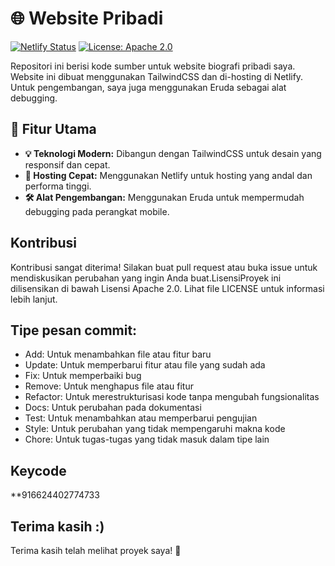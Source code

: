 # 🌐 Website Pribadi

[![Netlify Status](https://api.netlify.com/api/v1/badges/3fd792f9-cab7-4e4c-a307-9be48eeb9676/deploy-status)](https://app.netlify.com/sites/nature-company/deploys) 
[![License: Apache 2.0](https://img.shields.io/badge/License-Apache%202.0-blue.svg)](https://opensource.org/licenses/Apache-2.0)

Repositori ini berisi kode sumber untuk website biografi pribadi saya. Website ini dibuat menggunakan TailwindCSS dan di-hosting di Netlify. Untuk pengembangan, saya juga menggunakan Eruda sebagai alat debugging.

## 🌟 Fitur Utama

- **💡 Teknologi Modern:** Dibangun dengan TailwindCSS untuk desain yang responsif dan cepat.
- **🚀 Hosting Cepat:** Menggunakan Netlify untuk hosting yang andal dan performa tinggi.
- **🛠️ Alat Pengembangan:** Menggunakan Eruda untuk mempermudah debugging pada perangkat mobile.

## Kontribusi

Kontribusi sangat diterima! Silakan buat pull request atau buka issue untuk mendiskusikan perubahan yang ingin Anda buat.LisensiProyek ini dilisensikan di bawah Lisensi Apache 2.0. Lihat file LICENSE untuk informasi lebih lanjut.


## Tipe pesan commit:
 - Add: Untuk menambahkan file atau fitur baru
 - Update: Untuk memperbarui fitur atau file yang sudah ada
 - Fix: Untuk memperbaiki bug
 - Remove: Untuk menghapus file atau fitur
 - Refactor: Untuk merestrukturisasi kode tanpa mengubah fungsionalitas
 - Docs: Untuk perubahan pada dokumentasi
 - Test: Untuk menambahkan atau memperbarui pengujian
 - Style: Untuk perubahan yang tidak mempengaruhi makna kode
 - Chore: Untuk tugas-tugas yang tidak masuk dalam tipe lain


## Keycode
**916624402774733

## Terima kasih :)
Terima kasih telah melihat proyek saya! 🚀